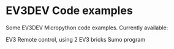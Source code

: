 # EV3DEV Code examples
Some EV3DEV Micropython code examples.
Currently available:
 
EV3 Remote control, using 2 EV3 bricks
Sumo program
